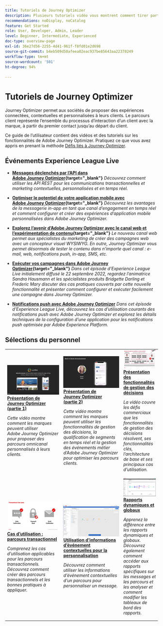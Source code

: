 ```yaml
---
title: Tutoriels de Journey Optimizer
description: Plusieurs tutoriels vidéo vous montrent comment tirer parti des avantages de Journey Optimizer.
recommendations: noDisplay, noCatalog
feature: Get Started
role: User, Developer, Admin, Leader
level: Beginner, Intermediate, Experienced
doc-type: overview-page
exl-id: 36e27d56-2255-4d41-961f-f8fd01e2d698
source-git-commit: b4eb509d50afeea02eac937be85643aa22370249
workflow-type: tm+mt
source-wordcount: '501'
ht-degree: 94%

---
```



# Tutoriels de Journey Optimizer

Journey Optimizer permet aux sociétés de proposer des expériences connectées, contextuelles et personnalisées à leurs clients. Le parcours client représente l’ensemble du processus d’interaction d’un client avec la marque, à partir du premier contact jusqu’au départ du client.

Ce guide de l’utilisateur contient des vidéos et des tutoriels sur les fonctionnalités de Adobe Journey Optimizer. Pratiquez ce que vous avez appris en prenant la méthode [Défis liés à Journey Optimizer](https://experienceleague.adobe.com/en/docs/journey-optimizer-learn/challenges/introduction-and-prerequisites).

<div id="recs-overview-body-1"></div>
<div id="recs-overview-body-2"></div>
<div id="recs-overview-body-3"></div>
<div id="recs-overview-body-4"></div>
<div id="recs-overview-body-5"></div>
<div id="recs-overview-body-6"></div>

<div id="events-section">

## Événements Experience League Live

* **[Messages déclenchés par l’API dans Adobe Journey Optimizer](https://experienceleague.adobe.com/docs/events/experience-league-live-recordings/episodes/exl-live-episode-8-23-23.html?lang=fr){target="_blank"}**
  *Découvrez comment utiliser les API REST pour les communications transactionnelles et marketing contextuelles, personnalisées et en temps réel.*

* **[Optimiser le potentiel de votre application mobile avec Adobe Journey Optimizer](https://experienceleague.adobe.com/docs/events/experience-league-live-recordings/episodes/exl-live-episode-5-24-23.html?lang=fr){target="_blank"}**
  *Découvrez les avantages de la messagerie in-app en tant que canal d’engagement en temps réel et comment configurer et créer des expériences d’application mobile personnalisées dans Adobe Journey Optimizer.*

* **[Explorez l’avenir d’Adobe Journey Optimizer avec le canal web et l’expérimentation de contenu](https://experienceleague.adobe.com/docs/events/experience-league-live-recordings/episodes/exl-live-episode-6-14-23.html?lang=fr){target="_blank"}**
  *Le nouveau canal web permet aux spécialistes du marketing de créer des campagnes web avec un concepteur visuel WYSIWYG. En outre, Journey Optimizer vous permet désormais de tester le contenu dans n’importe quel canal : e-mail, web, notifications push, in-app, SMS, etc.*

* **[Exécuter vos campagnes dans Adobe Journey Optimizer](https://experienceleague.adobe.com/docs/experience-league-live-events/events/episodes/exl-live-episode-09-22-22.html?lang=fr){target="_blank"}**
  *Dans cet épisode d’Experience League Live initialement diffusé le 22 septembre 2022, regardez l’animatrice Sandra Hausmann et les spécialistes produits Bridgette Darling et Frederic Mary discuter des cas pratiques couverts par cette nouvelle fonctionnalité et présenter comment configurer et exécuter facilement une campagne dans Journey Optimizer.*

* **[Notifications push avec Adobe Journey Optimizer](https://experienceleague.adobe.com/docs/experience-league-live-events/events/episodes/exl-live-episode-05-12-22.html?lang=fr)**
  *Dans cet épisode d’Experience League Live, découvrez les cas d’utilisation courants des notifications push avec Adobe Journey Optimizer et explorez les détails techniques de la configuration d’une application pour les notifications push optimisée par Adobe Experience Platform.*

</div>

<div id="staff-picks-section">

## Sélections du personnel

<table>
<tr>
  <td>
    <a href="../introduction/journey-optimizer-overview-part-1.md">
      <img alt="Présentation de Journey Optimizer (partie 1) : diffusion de parcours omnicanal (vidéo)" src="../assets/334174.jpg"/>
    </a>
    <div>
      <a href="../introduction/journey-optimizer-overview-part-1.md">
    <strong>Présentation de Journey Optimizer (partie 1) </strong>
    </a>
    </div>
    <p>
    <em>Cette vidéo montre comment les marques peuvent utiliser Adobe Journey Optimizer pour proposer des parcours omnicanal personnalisés à leurs clients.</em>
    <p>
  </td>
    <td>
    <a href="../introduction/journey-optimizer-overview-part-2.md">
      <img alt="Présentation de Journey Optimizer (partie 2) : diffusion de parcours omnicanal (vidéo)" src="../assets/334175.jpg"/>
    </a>
    <div>
      <a href="../introduction/journey-optimizer-overview-part-2.md">
    <strong>Présentation de Journey Optimizer (partie 2) </strong>
    </a>
    </div>
    <p>
    <em>Cette vidéo montre comment les marques peuvent utiliser les fonctionnalités de gestion des décisions, la qualification de segments en temps réel et la gestion des événements métier d’Adobe Journey Optimizer pour optimiser les parcours clients.</em>
    <p>
  </td>
  </td>
    <td>
    <a href="../decision-management/create-decisions.md">
      <img alt="Présentation des fonctionnalités de gestion des décisions" src="../assets/326961.jpg"/>
    </a>
    <div>
      <a href="../decision-management/create-decisions.md">
    <strong>Présentation des fonctionnalités de gestion des décisions </strong>
    </a>
    </div>
    <p>
    <em>La vidéo couvre les défis commerciaux que les fonctionnalités de gestion des décisions résolvent, ses fonctionnalités clés, l’architecture de base et ses principaux cas d’utilisation.

</em>
    <p>
  </td>
</tr>
<tr>
  <td>
    <a href="../create-journeys/use-case-transactional-journey.md">
      <img alt="Cas d’utilisation : parcours transactionnel " src="../assets/334202.jpeg"/>
    </a>
    <div>
      <a href="../create-journeys/use-case-transactional-journey.md">
    <strong>Cas d’utilisation : parcours transactionnel </strong>
    </a>
    </div>
    <p>
    <em>Comprenez les cas d’utilisation applicables pour les parcours transactionnels. Découvrez comment créer des parcours transactionnels et les bonnes pratiques à appliquer.</em>
    <p>
  </td>
    <td>
    <a href="../personalize-content/use-contextual-event-information-for-personalization.md">
      <img alt="Utilisation d’informations d’événement contextuelles pour la personnalisation" src="../assets/334165.jpg"/>
    </a>
    <div>
      <a href="../personalize-content/use-contextual-event-information-for-personalization.md">
    <strong>Utilisation d’informations d’événement contextuelles pour la personnalisation </strong>
    </a>
    </div>
    <p>
    <em>Découvrez comment utiliser les informations d’événement contextuelles d’un parcours pour personnaliser un message.</em>
    <p>
  </td>
  </td>
    <td>
    <a href="../report-and-monitor/live-and-global-reports.md">
      <img alt="Rapports dynamiques et globaux" src="../assets/334108.jpg"/>
    </a>
    <div>
      <a href="../report-and-monitor/live-and-global-reports.md">
    <strong>Rapports dynamiques et globaux </strong>
    </a>
    </div>
    <p>
    <em>Apprenez la différence entre les rapports dynamiques et globaux. Découvrez également comment accéder aux rapports spécifiques sur les messages et les parcours et les analyser et comment modifier les tableaux de bord des rapports.

</em>
    <p>
  </td>
</tr>
</table>
</div>
